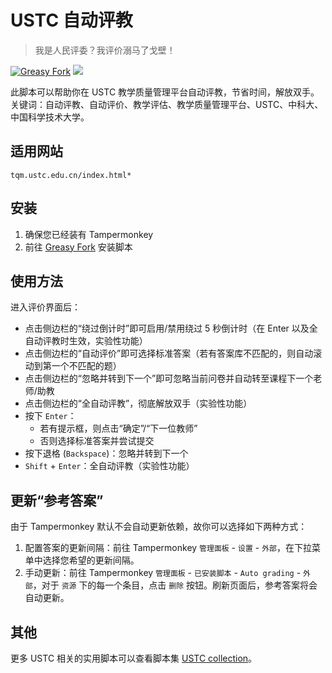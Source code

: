 # USTC 自动评教

> 我是人民评委？我评价溺马了戈壁！

[![Greasy Fork](https://img.shields.io/greasyfork/dt/457282)](https://greasyfork.org/scripts/457282) [![](https://img.shields.io/badge/Crazy%20Thur.-V%20me%2050-red?logo=kfc)](https://greasyfork.org/rails/active_storage/blobs/redirect/eyJfcmFpbHMiOnsibWVzc2FnZSI6IkJBaHBBaWZvIiwiZXhwIjpudWxsLCJwdXIiOiJibG9iX2lkIn19--10e04ed7ed56ae18d22cec6d675b34fd579cecab/wechat.jpeg?locale=zh-CN)

此脚本可以帮助你在 USTC 教学质量管理平台自动评教，节省时间，解放双手。关键词：自动评教、自动评价、教学评估、教学质量管理平台、USTC、中科大、中国科学技术大学。

## 适用网站

`tqm.ustc.edu.cn/index.html*`

## 安装

1. 确保您已经装有 Tampermonkey
2. 前往 [Greasy Fork](https://greasyfork.org/scripts/457282) 安装脚本

## 使用方法

进入评价界面后：

- 点击侧边栏的“绕过倒计时”即可启用/禁用绕过 5 秒倒计时（在 Enter 以及全自动评教时生效，实验性功能）
- 点击侧边栏的“自动评价”即可选择标准答案（若有答案库不匹配的，则自动滚动到第一个不匹配的题）
- 点击侧边栏的“忽略并转到下一个”即可忽略当前问卷并自动转至课程下一个老师/助教
- 点击侧边栏的“全自动评教”，彻底解放双手（实验性功能）
- 按下 `Enter`：
    - 若有提示框，则点击“确定”/“下一位教师”
    - 否则选择标准答案并尝试提交
- 按下退格 (`Backspace`)：忽略并转到下一个
- `Shift` + `Enter`：全自动评教（实验性功能）

## 更新“参考答案”

由于 Tampermonkey 默认不会自动更新依赖，故你可以选择如下两种方式：

1. 配置答案的更新间隔：前往 Tampermonkey `管理面板` - `设置` - `外部`，在下拉菜单中选择您希望的更新间隔。
2. 手动更新：前往 Tampermonkey `管理面板` - `已安装脚本` - `Auto grading` - `外部`，对于 `资源` 下的每一个条目，点击 `删除` 按钮。刷新页面后，参考答案将会自动更新。

## 其他

更多 USTC 相关的实用脚本可以查看脚本集 [USTC collection](https://greasyfork.org/zh-CN/scripts?set=586574)。
